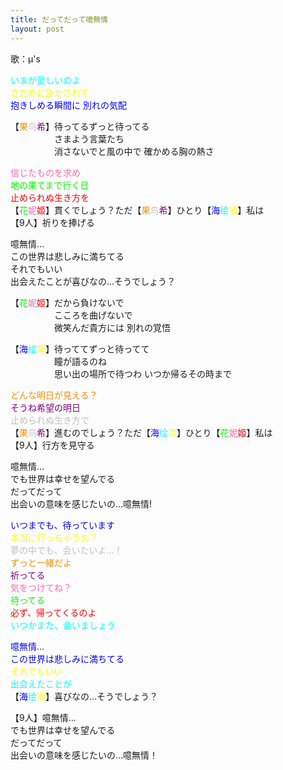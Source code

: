```yaml
---
title: だってだって噫無情
layout: post
---
```

歌：μ's

<p><font color="cyan">いまが愛しいのよ</font><br />
<font color="yellow">さだめに急かされて</font><br />
<font color="blue">抱きしめる瞬間に 別れの気配</font></p>

<p>【<font color="darkorange">果</font><font color="silver">鸟</font><font color="purple">希</font>】待ってるずっと待ってる<br />
　　　　　さまよう言葉たち<br />
　　　　　消さないでと風の中で 確かめる胸の熱さ</p>

<p><font color="hotpink">信じたものを求め</font><br />
<font color="lime">地の果てまで行く日</font><br />
<font color="red">止められぬ生き方を</font><br />
【<font color="lime">花</font><font color="hotpink">妮</font><font color="red">姬</font>】貫くでしょう？ただ【<font color="darkorange">果</font><font color="silver">鸟</font><font color="purple">希</font>】ひとり【<font color="blue">海</font><font color="cyan">绘</font><font color="yellow">凛</font>】私は<br />
【9人】祈りを捧げる</p>

<p>噫無情…<br />
この世界は悲しみに満ちてる<br />
それでもいい<br />
出会えたことが喜びなの…そうでしょう？</p>

<p>【<font color="lime">花</font><font color="hotpink">妮</font><font color="red">姬</font>】だから負けないで<br />
　　　　　こころを曲げないで<br />
　　　　　微笑んだ貴方には 別れの覚悟</p>

<p>【<font color="blue">海</font><font color="cyan">绘</font><font color="yellow">凛</font>】待っててずっと待ってて<br />
　　　　　瞳が語るのね<br />
　　　　　思い出の場所で待つわ いつか帰るその時まで</p>

<p><font color="darkorange">どんな明日が見える？</font><br />
<font color="purple">そうね希望の明日</font><br />
<font color="silver">止められぬ生き方で</font><br />
【<font color="darkorange">果</font><font color="silver">鸟</font><font color="purple">希</font>】進むのでしょう？ただ【<font color="blue">海</font><font color="cyan">绘</font><font color="yellow">凛</font>】ひとり【<font color="lime">花</font><font color="hotpink">妮</font><font color="red">姬</font>】私は<br />
【9人】行方を見守る</p>

<p>噫無情…<br />
でも世界は幸せを望んでる<br />
だってだって<br />
出会いの意味を感じたいの…噫無情!</p>

<p><font color="blue">いつまでも、待っています</font><br />
<font color="yellow">本当に行っちゃうの？</font><br />
<font color="silver">夢の中でも、会いたいよ…！</font><br />
<font color="darkorange">ずっと一緒だよ</font><br />
<font color="purple">祈ってる</font><br />
<font color="hotpink">気をつけてね？</font><br />
<font color="lime">待ってる</font><br />
<font color="red">必ず、帰ってくるのよ</font><br />
<font color="cyan">いつかまた、会いましょう</font></p>

<p><font color="blue">噫無情…<br />
この世界は悲しみに満ちてる</font><br />
<font color="yellow">それでもいい</font><br />
<font color="cyan">出会えたことが</font><br />
【<font color="blue">海</font><font color="cyan">绘</font><font color="yellow">凛</font>】喜びなの…そうでしょう？</p>

<p>【9人】噫無情…<br />
でも世界は幸せを望んでる<br />
だってだって<br />
出会いの意味を感じたいの…噫無情！</p>